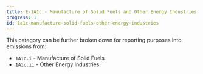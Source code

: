 ```yaml
---
title: E-1A1c - Manufacture of Solid Fuels and Other Energy Industries
progress: 1
id: 1a1c-manufacture-solid-fuels-other-energy-industries
---
```





This category can be further broken down for reporting purposes into emissions from:

- `1A1c.i` - Manufacture of Solid Fuels
- `1A1c.ii` - Other Energy Industries



